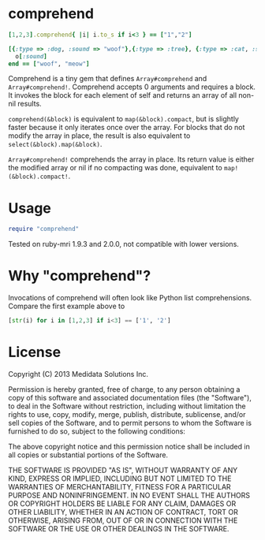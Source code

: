 # comprehend

```ruby
[1,2,3].comprehend{ |i| i.to_s if i<3 } == ["1","2"]

[{:type => :dog, :sound => "woof"},{:type => :tree}, {:type => :cat, :sound => "meow"}].comprehend do |o|
  o[:sound]
end == ["woof", "meow"]
```

Comprehend is a tiny gem that defines `Array#comprehend`
and `Array#comprehend!`.  Comprehend accepts 0 arguments
and requires a block.  It invokes the block for each element
of self and returns an array of all non-nil results.

`comprehend(&block)` is equivalent to `map(&block).compact`, but is slightly faster
because it only iterates once over the array.  For blocks that do not modify the array
in place, the result is also equivalent to `select(&block).map(&block)`.

`Array#comprehend!` comprehends the array in place. Its return value is either the modified array
or nil if no compacting was done, equivalent to `map!(&block).compact!`.

# Usage

```ruby
require "comprehend"
```

Tested on ruby-mri 1.9.3 and 2.0.0, not compatible with lower versions.

# Why "comprehend"?

Invocations of comprehend will often look like Python list comprehensions.
Compare the first example above to

```python
[str(i) for i in [1,2,3] if i<3] == ['1', '2']
```

# License
Copyright (C) 2013 Medidata Solutions Inc.
 
Permission is hereby granted, free of charge, to any person obtaining
a copy of this software and associated documentation files (the
"Software"), to deal in the Software without restriction, including
without limitation the rights to use, copy, modify, merge, publish,
distribute, sublicense, and/or sell copies of the Software, and to
permit persons to whom the Software is furnished to do so, subject to
the following conditions:
 
The above copyright notice and this permission notice shall be
included in all copies or substantial portions of the Software.
 
THE SOFTWARE IS PROVIDED "AS IS", WITHOUT WARRANTY OF ANY KIND,
EXPRESS OR IMPLIED, INCLUDING BUT NOT LIMITED TO THE WARRANTIES OF
MERCHANTABILITY, FITNESS FOR A PARTICULAR PURPOSE AND
NONINFRINGEMENT. IN NO EVENT SHALL THE AUTHORS OR COPYRIGHT HOLDERS BE
LIABLE FOR ANY CLAIM, DAMAGES OR OTHER LIABILITY, WHETHER IN AN ACTION
OF CONTRACT, TORT OR OTHERWISE, ARISING FROM, OUT OF OR IN CONNECTION
WITH THE SOFTWARE OR THE USE OR OTHER DEALINGS IN THE SOFTWARE.
